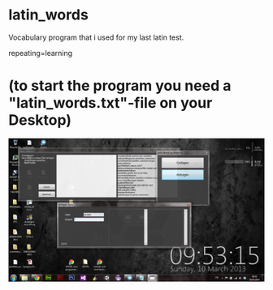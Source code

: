 latin_words
===========

Vocabulary program that i used for my last latin test.

repeating=learning


(to start the program you need a "latin_words.txt"-file on your Desktop)
===========


![latin_words preview](latinwords_1.png "latinwords preview")

